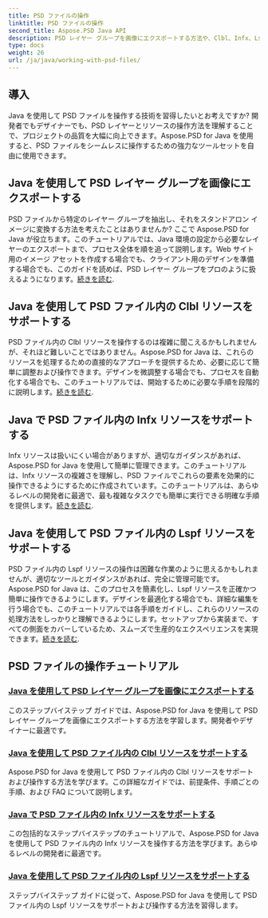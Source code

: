 ```yaml
---
title: PSD ファイルの操作
linktitle: PSD ファイルの操作
second_title: Aspose.PSD Java API
description: PSD レイヤー グループを画像にエクスポートする方法や、Clbl、Infx、Lspf リソースを操作する方法など、包括的な Aspose.PSD for Java チュートリアルをご覧ください。
type: docs
weight: 26
url: /ja/java/working-with-psd-files/
---
```


## 導入

Java を使用して PSD ファイルを操作する技術を習得したいとお考えですか? 開発者でもデザイナーでも、PSD レイヤーとリソースの操作方法を理解することで、プロジェクトの品質を大幅に向上できます。Aspose.PSD for Java を使用すると、PSD ファイルをシームレスに操作するための強力なツールセットを自由に使用できます。

## Java を使用して PSD レイヤー グループを画像にエクスポートする

PSD ファイルから特定のレイヤー グループを抽出し、それをスタンドアロン イメージに変換する方法を考えたことはありませんか? ここで Aspose.PSD for Java が役立ちます。このチュートリアルでは、Java 環境の設定から必要なレイヤーのエクスポートまで、プロセス全体を順を追って説明します。Web サイト用のイメージ アセットを作成する場合でも、クライアント用のデザインを準備する場合でも、このガイドを読めば、PSD レイヤー グループをプロのように扱えるようになります。[続きを読む](./export-psd-layer-group-to-image/).

## Java を使用して PSD ファイル内の Clbl リソースをサポートする

PSD ファイル内の Clbl リソースを操作するのは複雑に聞こえるかもしれませんが、それほど難しいことではありません。Aspose.PSD for Java は、これらのリソースを処理するための直接的なアプローチを提供するため、必要に応じて簡単に調整および操作できます。デザインを微調整する場合でも、プロセスを自動化する場合でも、このチュートリアルでは、開始するために必要な手順を段階的に説明します。[続きを読む](./support-clbl-resource-psd-files/).

## Java で PSD ファイル内の Infx リソースをサポートする

Infx リソースは扱いにくい場合がありますが、適切なガイダンスがあれば、Aspose.PSD for Java を使用して簡単に管理できます。このチュートリアルは、Infx リソースの複雑さを理解し、PSD ファイルでこれらの要素を効果的に操作できるようにするために作成されています。このチュートリアルは、あらゆるレベルの開発者に最適で、最も複雑なタスクでも簡単に実行できる明確な手順を提供します。[続きを読む](./support-infx-resource-psd-files/).

## Java を使用して PSD ファイル内の Lspf リソースをサポートする

PSD ファイル内の Lspf リソースの操作は困難な作業のように思えるかもしれませんが、適切なツールとガイダンスがあれば、完全に管理可能です。Aspose.PSD for Java は、このプロセスを簡素化し、Lspf リソースを正確かつ簡単に操作できるようにします。デザインを最適化する場合でも、詳細な編集を行う場合でも、このチュートリアルでは各手順をガイドし、これらのリソースの処理方法をしっかりと理解できるようにします。セットアップから実装まで、すべての側面をカバーしているため、スムーズで生産的なエクスペリエンスを実現できます。[続きを読む](./support-lspf-resource-psd-files/).

## PSD ファイルの操作チュートリアル
### [Java を使用して PSD レイヤー グループを画像にエクスポートする](./export-psd-layer-group-to-image/)
このステップバイステップ ガイドでは、Aspose.PSD for Java を使用して PSD レイヤー グループを画像にエクスポートする方法を学習します。開発者やデザイナーに最適です。
### [Java を使用して PSD ファイル内の Clbl リソースをサポートする](./support-clbl-resource-psd-files/)
Aspose.PSD for Java を使用して PSD ファイル内の Clbl リソースをサポートおよび操作する方法を学びます。この詳細なガイドでは、前提条件、手順ごとの手順、および FAQ について説明します。
### [Java で PSD ファイル内の Infx リソースをサポートする](./support-infx-resource-psd-files/)
この包括的なステップバイステップのチュートリアルで、Aspose.PSD for Java を使用して PSD ファイル内の Infx リソースを操作する方法を学びます。あらゆるレベルの開発者に最適です。
### [Java を使用して PSD ファイル内の Lspf リソースをサポートする](./support-lspf-resource-psd-files/)
ステップバイステップ ガイドに従って、Aspose.PSD for Java を使用して PSD ファイル内の Lspf リソースをサポートおよび操作する方法を習得します。